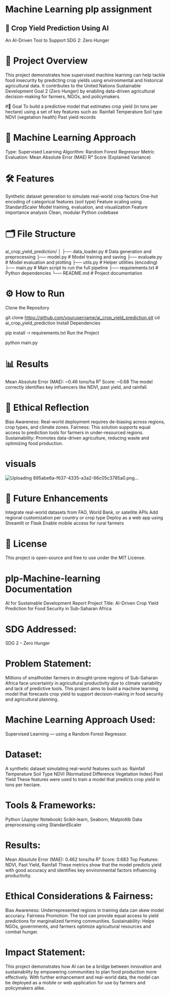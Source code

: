 # Machine Learning plp assignment 
## 📘 Crop Yield Prediction Using AI
An AI-Driven Tool to Support SDG 2: Zero Hunger

# 📌 Project Overview
This project demonstrates how supervised machine learning can help tackle food insecurity by predicting crop yields using environmental and historical agricultural data. It contributes to the United Nations Sustainable Development Goal 2 (Zero Hunger) by enabling data-driven agricultural decision-making for farmers, NGOs, and policymakers.

#🎯 Goal
To build a predictive model that estimates crop yield (in tons per hectare) using a set of key features such as:
Rainfall
Temperature
Soil type
NDVI (vegetation health)
Past yield records

# 🧠 Machine Learning Approach
Type: Supervised Learning
Algorithm: Random Forest Regressor
Metric Evaluation:
Mean Absolute Error (MAE)
R² Score (Explained Variance)

# 🛠 Features
Synthetic dataset generation to simulate real-world crop factors
One-hot encoding of categorical features (soil type)
Feature scaling using StandardScaler
Model training, evaluation, and visualization
Feature importance analysis
Clean, modular Python codebase

# 🗂 File Structure

ai_crop_yield_prediction/
│
├── data_loader.py         # Data generation and preprocessing
├── model.py               # Model training and saving
├── evaluate.py            # Model evaluation and plotting
├── utils.py               # Helper utilities (encoding)
├── main.py                # Main script to run the full pipeline
├── requirements.txt       # Python dependencies
└── README.md              # Project documentation
# ⚙️ How to Run
Clone the Repository

git clone https://github.com/yourusername/ai_crop_yield_prediction.git
cd ai_crop_yield_prediction
Install Dependencies

pip install -r requirements.txt
Run the Project

python main.py
# 📊 Results
Mean Absolute Error (MAE): ~0.46 tons/ha
R² Score: ~0.68
The model correctly identifies key influencers like NDVI, past yield, and rainfall.

# 🔐 Ethical Reflection
Bias Awareness: Real-world deployment requires de-biasing across regions, crop types, and climate zones.
Fairness: This solution supports equal access to prediction tools for farmers in under-resourced regions.
Sustainability: Promotes data-driven agriculture, reducing waste and optimizing food production.
# visuals 
![Uploading 895abe6a-f637-4335-a3a2-66c05c3785a0.png…]()

# 📎 Future Enhancements
Integrate real-world datasets from FAO, World Bank, or satellite APIs
Add regional customization per country or crop type
Deploy as a web app using Streamlit or Flask
Enable mobile access for rural farmers

# 🙌 License
This project is open-source and free to use under the MIT License.

# plp-Machine-learning Documentation 
AI for Sustainable Development Report
Project Title:
AI-Driven Crop Yield Prediction for Food Security in Sub-Saharan Africa

# SDG Addressed:
SDG 2 – Zero Hunger

# Problem Statement:
Millions of smallholder farmers in drought-prone regions of Sub-Saharan Africa face uncertainty in agricultural productivity due to climate variability and lack of predictive tools. This project aims to build a machine learning model that forecasts crop yield to support decision-making in food security and agricultural planning.

# Machine Learning Approach Used:
Supervised Learning — using a Random Forest Regressor.

# Dataset:
A synthetic dataset simulating real-world features such as:
Rainfall
Temperature
Soil Type
NDVI (Normalized Difference Vegetation Index)
Past Yield
These features were used to train a model that predicts crop yield in tons per hectare.

# Tools & Frameworks:
Python (Jupyter Notebook)
Scikit-learn, Seaborn, Matplotlib
Data preprocessing using StandardScaler

# Results:
Mean Absolute Error (MAE): 0.462 tons/ha
R² Score: 0.683
Top Features: NDVI, Past Yield, Rainfall
These metrics show that the model predicts yield with good accuracy and identifies key environmental factors influencing productivity.

# Ethical Considerations & Fairness:
Bias Awareness: Underrepresented regions in training data can skew model accuracy.
Fairness Promotion: The tool can provide equal access to yield predictions for marginalized farming communities.
Sustainability: Helps NGOs, governments, and farmers optimize agricultural resources and combat hunger.

# Impact Statement:
This project demonstrates how AI can be a bridge between innovation and sustainability by empowering communities to plan food production more effectively. With further enhancement and real-world data, the model can be deployed as a mobile or web application for use by farmers and policymakers alike.
